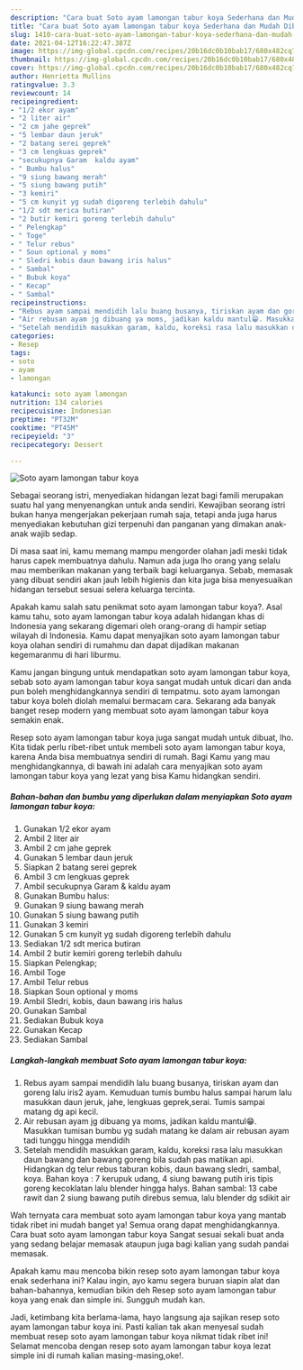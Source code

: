 ```yaml
---
description: "Cara buat Soto ayam lamongan tabur koya Sederhana dan Mudah Dibuat"
title: "Cara buat Soto ayam lamongan tabur koya Sederhana dan Mudah Dibuat"
slug: 1410-cara-buat-soto-ayam-lamongan-tabur-koya-sederhana-dan-mudah-dibuat
date: 2021-04-12T16:22:47.387Z
image: https://img-global.cpcdn.com/recipes/20b16dc0b10bab17/680x482cq70/soto-ayam-lamongan-tabur-koya-foto-resep-utama.jpg
thumbnail: https://img-global.cpcdn.com/recipes/20b16dc0b10bab17/680x482cq70/soto-ayam-lamongan-tabur-koya-foto-resep-utama.jpg
cover: https://img-global.cpcdn.com/recipes/20b16dc0b10bab17/680x482cq70/soto-ayam-lamongan-tabur-koya-foto-resep-utama.jpg
author: Henrietta Mullins
ratingvalue: 3.3
reviewcount: 14
recipeingredient:
- "1/2 ekor ayam"
- "2 liter air"
- "2 cm jahe geprek"
- "5 lembar daun jeruk"
- "2 batang serei geprek"
- "3 cm lengkuas geprek"
- "secukupnya Garam  kaldu ayam"
- " Bumbu halus"
- "9 siung bawang merah"
- "5 siung bawang putih"
- "3 kemiri"
- "5 cm kunyit yg sudah digoreng terlebih dahulu"
- "1/2 sdt merica butiran"
- "2 butir kemiri goreng terlebih dahulu"
- " Pelengkap"
- " Toge"
- " Telur rebus"
- " Soun optional y moms"
- " Sledri kobis daun bawang iris halus"
- " Sambal"
- " Bubuk koya"
- " Kecap"
- " Sambal"
recipeinstructions:
- "Rebus ayam sampai mendidih lalu buang busanya, tiriskan ayam dan goreng lalu iris2 ayam. Kemuduan tumis bumbu halus sampai harum lalu masukkan daun jeruk, jahe, lengkuas geprek,serai. Tumis sampai matang dg api kecil."
- "Air rebusan ayam jg dibuang ya moms, jadikan kaldu mantul😁. Masukkan tumisan bumbu yg sudah matang ke dalam air rebusan ayam tadi tunggu hingga mendidih"
- "Setelah mendidih masukkan garam, kaldu, koreksi rasa lalu masukkan daun bawang dan bawang goreng bila sudah pas matikan api. Hidangkan dg telur rebus taburan kobis, daun bawang sledri, sambal, koya. Bahan koya : 7 kerupuk udang, 4 siung bawang putih iris tipis goreng kecoklatan lalu blender hingga halys. Bahan sambal: 13 cabe rawit dan 2 siung bawang putih direbus semua, lalu blender dg sdikit air"
categories:
- Resep
tags:
- soto
- ayam
- lamongan

katakunci: soto ayam lamongan 
nutrition: 134 calories
recipecuisine: Indonesian
preptime: "PT32M"
cooktime: "PT45M"
recipeyield: "3"
recipecategory: Dessert

---
```



![Soto ayam lamongan tabur koya](https://img-global.cpcdn.com/recipes/20b16dc0b10bab17/680x482cq70/soto-ayam-lamongan-tabur-koya-foto-resep-utama.jpg)

Sebagai seorang istri, menyediakan hidangan lezat bagi famili merupakan suatu hal yang menyenangkan untuk anda sendiri. Kewajiban seorang istri bukan hanya mengerjakan pekerjaan rumah saja, tetapi anda juga harus menyediakan kebutuhan gizi terpenuhi dan panganan yang dimakan anak-anak wajib sedap.

Di masa  saat ini, kamu memang mampu mengorder olahan jadi meski tidak harus capek membuatnya dahulu. Namun ada juga lho orang yang selalu mau memberikan makanan yang terbaik bagi keluarganya. Sebab, memasak yang dibuat sendiri akan jauh lebih higienis dan kita juga bisa menyesuaikan hidangan tersebut sesuai selera keluarga tercinta. 



Apakah kamu salah satu penikmat soto ayam lamongan tabur koya?. Asal kamu tahu, soto ayam lamongan tabur koya adalah hidangan khas di Indonesia yang sekarang digemari oleh orang-orang di hampir setiap wilayah di Indonesia. Kamu dapat menyajikan soto ayam lamongan tabur koya olahan sendiri di rumahmu dan dapat dijadikan makanan kegemaranmu di hari liburmu.

Kamu jangan bingung untuk mendapatkan soto ayam lamongan tabur koya, sebab soto ayam lamongan tabur koya sangat mudah untuk dicari dan anda pun boleh menghidangkannya sendiri di tempatmu. soto ayam lamongan tabur koya boleh diolah memalui bermacam cara. Sekarang ada banyak banget resep modern yang membuat soto ayam lamongan tabur koya semakin enak.

Resep soto ayam lamongan tabur koya juga sangat mudah untuk dibuat, lho. Kita tidak perlu ribet-ribet untuk membeli soto ayam lamongan tabur koya, karena Anda bisa membuatnya sendiri di rumah. Bagi Kamu yang mau menghidangkannya, di bawah ini adalah cara menyajikan soto ayam lamongan tabur koya yang lezat yang bisa Kamu hidangkan sendiri.

<!--inarticleads1-->

##### Bahan-bahan dan bumbu yang diperlukan dalam menyiapkan Soto ayam lamongan tabur koya:

1. Gunakan 1/2 ekor ayam
1. Ambil 2 liter air
1. Ambil 2 cm jahe geprek
1. Gunakan 5 lembar daun jeruk
1. Siapkan 2 batang serei geprek
1. Ambil 3 cm lengkuas geprek
1. Ambil secukupnya Garam &amp; kaldu ayam
1. Gunakan  Bumbu halus:
1. Gunakan 9 siung bawang merah
1. Gunakan 5 siung bawang putih
1. Gunakan 3 kemiri
1. Gunakan 5 cm kunyit yg sudah digoreng terlebih dahulu
1. Sediakan 1/2 sdt merica butiran
1. Ambil 2 butir kemiri goreng terlebih dahulu
1. Siapkan  Pelengkap;
1. Ambil  Toge
1. Ambil  Telur rebus
1. Siapkan  Soun optional y moms
1. Ambil  Sledri, kobis, daun bawang iris halus
1. Gunakan  Sambal
1. Sediakan  Bubuk koya
1. Gunakan  Kecap
1. Sediakan  Sambal




<!--inarticleads2-->

##### Langkah-langkah membuat Soto ayam lamongan tabur koya:

1. Rebus ayam sampai mendidih lalu buang busanya, tiriskan ayam dan goreng lalu iris2 ayam. Kemuduan tumis bumbu halus sampai harum lalu masukkan daun jeruk, jahe, lengkuas geprek,serai. Tumis sampai matang dg api kecil.
1. Air rebusan ayam jg dibuang ya moms, jadikan kaldu mantul😁. Masukkan tumisan bumbu yg sudah matang ke dalam air rebusan ayam tadi tunggu hingga mendidih
1. Setelah mendidih masukkan garam, kaldu, koreksi rasa lalu masukkan daun bawang dan bawang goreng bila sudah pas matikan api. Hidangkan dg telur rebus taburan kobis, daun bawang sledri, sambal, koya. Bahan koya : 7 kerupuk udang, 4 siung bawang putih iris tipis goreng kecoklatan lalu blender hingga halys. Bahan sambal: 13 cabe rawit dan 2 siung bawang putih direbus semua, lalu blender dg sdikit air




Wah ternyata cara membuat soto ayam lamongan tabur koya yang mantab tidak ribet ini mudah banget ya! Semua orang dapat menghidangkannya. Cara buat soto ayam lamongan tabur koya Sangat sesuai sekali buat anda yang sedang belajar memasak ataupun juga bagi kalian yang sudah pandai memasak.

Apakah kamu mau mencoba bikin resep soto ayam lamongan tabur koya enak sederhana ini? Kalau ingin, ayo kamu segera buruan siapin alat dan bahan-bahannya, kemudian bikin deh Resep soto ayam lamongan tabur koya yang enak dan simple ini. Sungguh mudah kan. 

Jadi, ketimbang kita berlama-lama, hayo langsung aja sajikan resep soto ayam lamongan tabur koya ini. Pasti kalian tak akan menyesal sudah membuat resep soto ayam lamongan tabur koya nikmat tidak ribet ini! Selamat mencoba dengan resep soto ayam lamongan tabur koya lezat simple ini di rumah kalian masing-masing,oke!.

